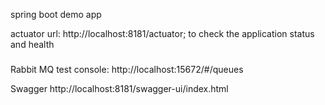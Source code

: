 spring boot demo app

actuator url: http://localhost:8181/actuator; to check the application status and health
###
Rabbit MQ test
console: http://localhost:15672/#/queues


Swagger
http://localhost:8181/swagger-ui/index.html

